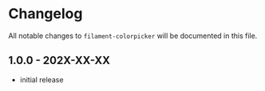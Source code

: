 # Changelog

All notable changes to `filament-colorpicker` will be documented in this file.

## 1.0.0 - 202X-XX-XX

- initial release
